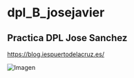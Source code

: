 
# dpl_B_josejavier #
## Practica DPL Jose Sanchez

https://blog.iespuertodelacruz.es/


![Imagen](https://blog.iespuertodelacruz.es/wp-content/header/Logotipo_IES.png)
